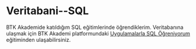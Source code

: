 # Veritabani--SQL
BTK Akademide katıldığım SQL eğitimlerinde öğrendiklerim.
Veritabanına ulaşmak için BTK Akademi platformundaki [Uygulamalarla SQL Öğreniyorum](https://www.btkakademi.gov.tr/portal/course/uygulamalarla-sql-oegreniyorum-8249) eğitiminden ulaşabilirsiniz.
